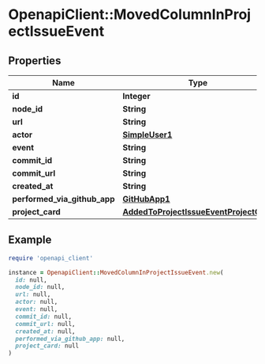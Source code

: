 # OpenapiClient::MovedColumnInProjectIssueEvent

## Properties

| Name | Type | Description | Notes |
| ---- | ---- | ----------- | ----- |
| **id** | **Integer** |  |  |
| **node_id** | **String** |  |  |
| **url** | **String** |  |  |
| **actor** | [**SimpleUser1**](SimpleUser1.md) |  |  |
| **event** | **String** |  |  |
| **commit_id** | **String** |  |  |
| **commit_url** | **String** |  |  |
| **created_at** | **String** |  |  |
| **performed_via_github_app** | [**GitHubApp1**](GitHubApp1.md) |  |  |
| **project_card** | [**AddedToProjectIssueEventProjectCard**](AddedToProjectIssueEventProjectCard.md) |  | [optional] |

## Example

```ruby
require 'openapi_client'

instance = OpenapiClient::MovedColumnInProjectIssueEvent.new(
  id: null,
  node_id: null,
  url: null,
  actor: null,
  event: null,
  commit_id: null,
  commit_url: null,
  created_at: null,
  performed_via_github_app: null,
  project_card: null
)
```

